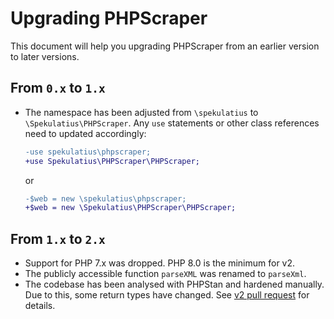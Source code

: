 # Upgrading PHPScraper

This document will help you upgrading PHPScraper from an earlier version to later versions.

## From `0.x` to `1.x`

- The namespace has been adjusted from `\spekulatius` to `\Spekulatius\PHPScraper`. Any `use` statements or other class references need to updated accordingly:

  ```diff
  -use spekulatius\phpscraper;
  +use Spekulatius\PHPScraper\PHPScraper;
  ```

  or

  ```diff
  -$web = new \spekulatius\phpscraper;
  +$web = new \Spekulatius\PHPScraper\PHPScraper;
  ```

## From `1.x` to `2.x`

- Support for PHP 7.x was dropped. PHP 8.0 is the minimum for v2.
- The publicly accessible function `parseXML` was renamed to `parseXml`.
- The codebase has been analysed with PHPStan and hardened manually. Due to this, some return types have changed. See [v2 pull request](https://github.com/spekulatius/PHPScraper/pull/187/files) for details.
